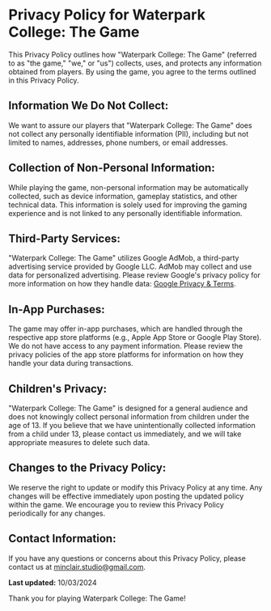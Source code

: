 # Privacy Policy for Waterpark College: The Game

This Privacy Policy outlines how "Waterpark College: The Game" (referred to as "the game," "we," or "us") collects, uses, and protects any information obtained from players. By using the game, you agree to the terms outlined in this Privacy Policy.

## Information We Do Not Collect:

We want to assure our players that "Waterpark College: The Game" does not collect any personally identifiable information (PII), including but not limited to names, addresses, phone numbers, or email addresses.

## Collection of Non-Personal Information:

While playing the game, non-personal information may be automatically collected, such as device information, gameplay statistics, and other technical data. This information is solely used for improving the gaming experience and is not linked to any personally identifiable information.

## Third-Party Services:

"Waterpark College: The Game" utilizes Google AdMob, a third-party advertising service provided by Google LLC. AdMob may collect and use data for personalized advertising. Please review Google's privacy policy for more information on how they handle data: [Google Privacy & Terms](http://www.google.com/policies/privacy/partners/).

## In-App Purchases:

The game may offer in-app purchases, which are handled through the respective app store platforms (e.g., Apple App Store or Google Play Store). We do not have access to any payment information. Please review the privacy policies of the app store platforms for information on how they handle your data during transactions.

## Children's Privacy:

"Waterpark College: The Game" is designed for a general audience and does not knowingly collect personal information from children under the age of 13. If you believe that we have unintentionally collected information from a child under 13, please contact us immediately, and we will take appropriate measures to delete such data.

## Changes to the Privacy Policy:

We reserve the right to update or modify this Privacy Policy at any time. Any changes will be effective immediately upon posting the updated policy within the game. We encourage you to review this Privacy Policy periodically for any changes.

## Contact Information:

If you have any questions or concerns about this Privacy Policy, please contact us at minclair.studio@gmail.com.

**Last updated:** 10/03/2024

Thank you for playing Waterpark College: The Game!

